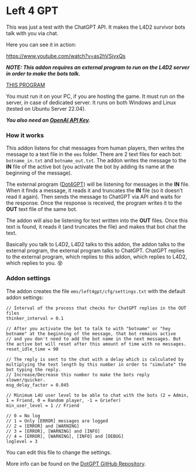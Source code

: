 # Left 4 GPT
This was just a test with the ChatGPT API. It makes the L4D2 survivor bots talk with you via chat.

Here you can see it in action:

https://www.youtube.com/watch?v=as2hVSjyxQs

***NOTE: This addon requires an external program to run on the L4D2 server in order to make the bots talk.***

[THIS PROGRAM](https://github.com/smilz0/Dot4GPT)

You must run it on your PC, if you are hosting the game. It must run on the server, in case of dedicated server. It runs on both Windows and Linux (tested on Ubuntu Server 22.04).

***You also need an [OpenAI API Key](https://platform.openai.com/account/api-keys).***


### How it works
This addon listens for chat messages from human players, then writes the message to a text file in the `ems` folder. There are 2 text files for each bot: `botname_in.txt` and `botname_out.txt`. The addon writes the message to the **IN** file of the active bot (you activate the bot by adding its name at the beginning of the message).

The external program ([Dot4GPT](https://github.com/smilz0/Dot4GPT)) will be listening for messages in the **IN** file. When it finds a message, it reads it and truncates the **IN** file (so it doesn't read it again). Then sends the message to ChatGPT via API and waits for the response. Once the response is received, the program writes it to the **OUT** text file of the same bot.

The addon will also be listening for text written into the **OUT** files. Once this text is found, it reads it (and truncates the file) and makes that bot chat the text.

Basically you talk to L4D2, L4D2 talks to this addon, the addon talks to the external program, the external program talks to ChatGPT. ChatGPT replies to the external program, which replies to this addon, which replies to L4D2, which replies to you. :dizzy_face:


### Addon settings
The addon creates the file `ems/left4gpt/cfg/settings.txt` with the default addon settings:
```nut
// Interval of the process that checks for ChatGPT replies in the OUT files
thinker_interval = 0.1

// After you activate the bot to talk to with "botname" or "hey botname" at the beginning of the message, that bot remains active
// and you don't need to add the bot name in the next messages. But the active bot will reset after this amount of time with no messages.
reset_idle_time = 90

// The reply is sent to the chat with a delay which is calculated by multiplying the text length by this number in order to "simulate" the bot typing the reply.
// Increase/Decrease this number to make the bots reply slower/quicker.
msg_delay_factor = 0.045

// Minimum L4U user level to be able to chat with the bots (2 = Admin, 1 = Friend, 0 = Random player, -1 = Griefer)
min_user_level = 1 // Friend

// 0 = No log
// 1 = Only [ERROR] messages are logged
// 2 = [ERROR] and [WARNING]
// 3 = [ERROR], [WARNING] and [INFO]
// 4 = [ERROR], [WARNING], [INFO] and [DEBUG]
loglevel = 3
```
You can edit this file to change the settings.

More info can be found on the [DotGPT GitHub Repository](https://github.com/smilz0/Dot4GPT).
